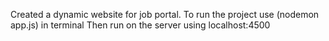 Created a dynamic website for job portal. 
To run the project use (nodemon app.js) in terminal 
Then run on the server using localhost:4500
